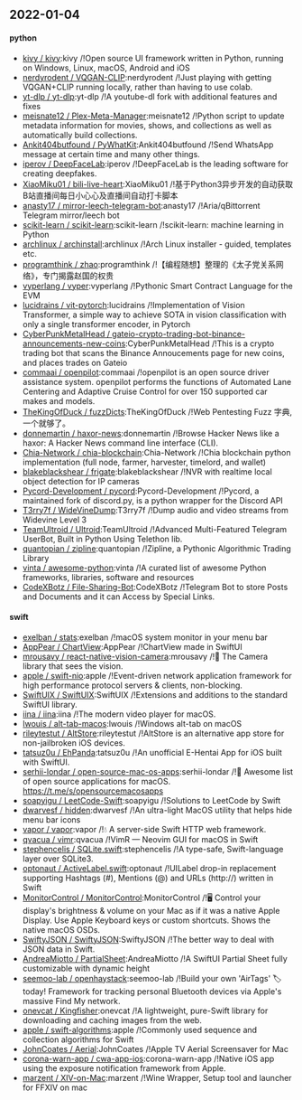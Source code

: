 ## 2022-01-04

#### python
* [kivy / kivy](https://github.com/kivy/kivy):kivy /!Open source UI framework written in Python, running on Windows, Linux, macOS, Android and iOS
* [nerdyrodent / VQGAN-CLIP](https://github.com/nerdyrodent/VQGAN-CLIP):nerdyrodent /!Just playing with getting VQGAN+CLIP running locally, rather than having to use colab.
* [yt-dlp / yt-dlp](https://github.com/yt-dlp/yt-dlp):yt-dlp /!A youtube-dl fork with additional features and fixes
* [meisnate12 / Plex-Meta-Manager](https://github.com/meisnate12/Plex-Meta-Manager):meisnate12 /!Python script to update metadata information for movies, shows, and collections as well as automatically build collections.
* [Ankit404butfound / PyWhatKit](https://github.com/Ankit404butfound/PyWhatKit):Ankit404butfound /!Send WhatsApp message at certain time and many other things.
* [iperov / DeepFaceLab](https://github.com/iperov/DeepFaceLab):iperov /!DeepFaceLab is the leading software for creating deepfakes.
* [XiaoMiku01 / bili-live-heart](https://github.com/XiaoMiku01/bili-live-heart):XiaoMiku01 /!基于Python3异步开发的自动获取B站直播间每日小心心及直播间自动打卡脚本
* [anasty17 / mirror-leech-telegram-bot](https://github.com/anasty17/mirror-leech-telegram-bot):anasty17 /!Aria/qBittorrent Telegram mirror/leech bot
* [scikit-learn / scikit-learn](https://github.com/scikit-learn/scikit-learn):scikit-learn /!scikit-learn: machine learning in Python
* [archlinux / archinstall](https://github.com/archlinux/archinstall):archlinux /!Arch Linux installer - guided, templates etc.
* [programthink / zhao](https://github.com/programthink/zhao):programthink /!【编程随想】整理的《太子党关系网络》，专门揭露赵国的权贵
* [vyperlang / vyper](https://github.com/vyperlang/vyper):vyperlang /!Pythonic Smart Contract Language for the EVM
* [lucidrains / vit-pytorch](https://github.com/lucidrains/vit-pytorch):lucidrains /!Implementation of Vision Transformer, a simple way to achieve SOTA in vision classification with only a single transformer encoder, in Pytorch
* [CyberPunkMetalHead / gateio-crypto-trading-bot-binance-announcements-new-coins](https://github.com/CyberPunkMetalHead/gateio-crypto-trading-bot-binance-announcements-new-coins):CyberPunkMetalHead /!This is a crypto trading bot that scans the Binance Annoucements page for new coins, and places trades on Gateio
* [commaai / openpilot](https://github.com/commaai/openpilot):commaai /!openpilot is an open source driver assistance system. openpilot performs the functions of Automated Lane Centering and Adaptive Cruise Control for over 150 supported car makes and models.
* [TheKingOfDuck / fuzzDicts](https://github.com/TheKingOfDuck/fuzzDicts):TheKingOfDuck /!Web Pentesting Fuzz 字典,一个就够了。
* [donnemartin / haxor-news](https://github.com/donnemartin/haxor-news):donnemartin /!Browse Hacker News like a haxor: A Hacker News command line interface (CLI).
* [Chia-Network / chia-blockchain](https://github.com/Chia-Network/chia-blockchain):Chia-Network /!Chia blockchain python implementation (full node, farmer, harvester, timelord, and wallet)
* [blakeblackshear / frigate](https://github.com/blakeblackshear/frigate):blakeblackshear /!NVR with realtime local object detection for IP cameras
* [Pycord-Development / pycord](https://github.com/Pycord-Development/pycord):Pycord-Development /!Pycord, a maintained fork of discord.py, is a python wrapper for the Discord API
* [T3rry7f / WideVineDump](https://github.com/T3rry7f/WideVineDump):T3rry7f /!Dump audio and video streams from Widevine Level 3
* [TeamUltroid / Ultroid](https://github.com/TeamUltroid/Ultroid):TeamUltroid /!Advanced Multi-Featured Telegram UserBot, Built in Python Using Telethon lib.
* [quantopian / zipline](https://github.com/quantopian/zipline):quantopian /!Zipline, a Pythonic Algorithmic Trading Library
* [vinta / awesome-python](https://github.com/vinta/awesome-python):vinta /!A curated list of awesome Python frameworks, libraries, software and resources
* [CodeXBotz / File-Sharing-Bot](https://github.com/CodeXBotz/File-Sharing-Bot):CodeXBotz /!Telegram Bot to store Posts and Documents and it can Access by Special Links.

#### swift
* [exelban / stats](https://github.com/exelban/stats):exelban /!macOS system monitor in your menu bar
* [AppPear / ChartView](https://github.com/AppPear/ChartView):AppPear /!ChartView made in SwiftUI
* [mrousavy / react-native-vision-camera](https://github.com/mrousavy/react-native-vision-camera):mrousavy /!📸
The Camera library that sees the vision.
* [apple / swift-nio](https://github.com/apple/swift-nio):apple /!Event-driven network application framework for high performance protocol servers & clients, non-blocking.
* [SwiftUIX / SwiftUIX](https://github.com/SwiftUIX/SwiftUIX):SwiftUIX /!Extensions and additions to the standard SwiftUI library.
* [iina / iina](https://github.com/iina/iina):iina /!The modern video player for macOS.
* [lwouis / alt-tab-macos](https://github.com/lwouis/alt-tab-macos):lwouis /!Windows alt-tab on macOS
* [rileytestut / AltStore](https://github.com/rileytestut/AltStore):rileytestut /!AltStore is an alternative app store for non-jailbroken iOS devices.
* [tatsuz0u / EhPanda](https://github.com/tatsuz0u/EhPanda):tatsuz0u /!An unofficial E-Hentai App for iOS built with SwiftUI.
* [serhii-londar / open-source-mac-os-apps](https://github.com/serhii-londar/open-source-mac-os-apps):serhii-londar /!🚀
Awesome list of open source applications for macOS. https://t.me/s/opensourcemacosapps
* [soapyigu / LeetCode-Swift](https://github.com/soapyigu/LeetCode-Swift):soapyigu /!Solutions to LeetCode by Swift
* [dwarvesf / hidden](https://github.com/dwarvesf/hidden):dwarvesf /!An ultra-light MacOS utility that helps hide menu bar icons
* [vapor / vapor](https://github.com/vapor/vapor):vapor /!💧
A server-side Swift HTTP web framework.
* [qvacua / vimr](https://github.com/qvacua/vimr):qvacua /!VimR — Neovim GUI for macOS in Swift
* [stephencelis / SQLite.swift](https://github.com/stephencelis/SQLite.swift):stephencelis /!A type-safe, Swift-language layer over SQLite3.
* [optonaut / ActiveLabel.swift](https://github.com/optonaut/ActiveLabel.swift):optonaut /!UILabel drop-in replacement supporting Hashtags (#), Mentions (@) and URLs (http://) written in Swift
* [MonitorControl / MonitorControl](https://github.com/MonitorControl/MonitorControl):MonitorControl /!🖥
Control your display's brightness & volume on your Mac as if it was a native Apple Display. Use Apple Keyboard keys or custom shortcuts. Shows the native macOS OSDs.
* [SwiftyJSON / SwiftyJSON](https://github.com/SwiftyJSON/SwiftyJSON):SwiftyJSON /!The better way to deal with JSON data in Swift.
* [AndreaMiotto / PartialSheet](https://github.com/AndreaMiotto/PartialSheet):AndreaMiotto /!A SwiftUI Partial Sheet fully customizable with dynamic height
* [seemoo-lab / openhaystack](https://github.com/seemoo-lab/openhaystack):seemoo-lab /!Build your own 'AirTags'
🏷
today! Framework for tracking personal Bluetooth devices via Apple's massive Find My network.
* [onevcat / Kingfisher](https://github.com/onevcat/Kingfisher):onevcat /!A lightweight, pure-Swift library for downloading and caching images from the web.
* [apple / swift-algorithms](https://github.com/apple/swift-algorithms):apple /!Commonly used sequence and collection algorithms for Swift
* [JohnCoates / Aerial](https://github.com/JohnCoates/Aerial):JohnCoates /!Apple TV Aerial Screensaver for Mac
* [corona-warn-app / cwa-app-ios](https://github.com/corona-warn-app/cwa-app-ios):corona-warn-app /!Native iOS app using the exposure notification framework from Apple.
* [marzent / XIV-on-Mac](https://github.com/marzent/XIV-on-Mac):marzent /!Wine Wrapper, Setup tool and launcher for FFXIV on mac
